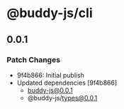 # @buddy-js/cli

## 0.0.1

### Patch Changes

-   9f4b866: Initial publish
-   Updated dependencies [9f4b866]
    -   buddy-js@0.0.1
    -   @buddy-js/types@0.0.1
